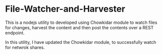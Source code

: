# File-Watcher-and-Harvester

This is a nodejs utility to developed using Chowkidar module to watch files for changes, harvest the content and then post the contents over a REST endpoint.

In this utility, I have updated the Chowkidar module, to successfully watch for netwrok shares.
